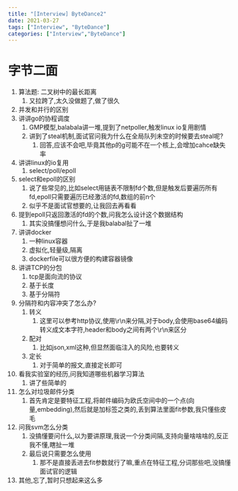 ```yaml
---
title: "[Interview] ByteDance2"
date: 2021-03-27
tags: ["Interview", "ByteDance"]
categories: ["Interview","ByteDance"]
---
```


# 字节二面

1. 算法题: 二叉树中的最长距离
   1. 又拉跨了,太久没做题了,做了很久
2. 并发和并行的区别
3. 讲讲go的协程调度
   1. GMP模型,balabala讲一堆,提到了netpoller,触发linux io复用剧情
   2. 讲到了steal机制,面试官问我为什么在全局队列未空的时候要去steal呢?
      1. 回答,应该不会吧,毕竟其他p的g可能不在一个核上,会增加cahce缺失率
4. 讲讲linux的io复用
   1. select/poll/epoll
5. select和epoll的区别
   1. 说了些常见的,比如select用链表不限制fd个数,但是触发后要遍历所有fd,epoll只需要遍历已经激活的fd,数组的前n个
   2. 似乎不是面试官想要的,让我回去再看看
6. 提到epoll只返回激活的fd的个数,问我怎么设计这个数据结构
   1. 其实没搞懂想问什么,于是我balabal扯了一堆
7. 讲讲docker
   1. 一种linux容器
   2. 虚拟化,轻量级,隔离
   3. dockerfile可以很方便的构建容器镜像
8. 讲讲TCP的分包
   1. tcp是面向流的协议
   2. 基于长度
   3. 基于分隔符
9. 分隔符和内容冲突了怎么办?
   1. 转义
      1. 这里可以参考http协议,使用\r\n来分隔,对于body,会使用base64编码转义成文本字符,header和body之间有两个\r\n来区分
   2. 配对
      1. 比如json,xml这种,但显然面临注入的风险,也要转义
   3. 定长
      1. 对于简单的报文,直接定长即可
10. 看我实验室的经历,问我知道哪些机器学习算法
    1. 讲了些简单的
11. 怎么对垃圾邮件分类
    1. 首先肯定是要特征工程,将邮件编码为欧氏空间中的一个点(向量,embedding),然后就是加标签之类的,丢到算法里面fit参数,我只懂些皮毛
12. 问我svm怎么分类
    1. 没搞懂要问什么,以为要讲原理,我说一个分类间隔,支持向量啥啥啥的,反正我不懂,瞎扯一堆
    2. 最后说只需要怎么使用
       1. 那不是直接丢进去fit参数就行了嘛,重点在特征工程,分词那些吧,没搞懂面试官的逻辑
13. 其他,忘了,暂时只想起来这么多